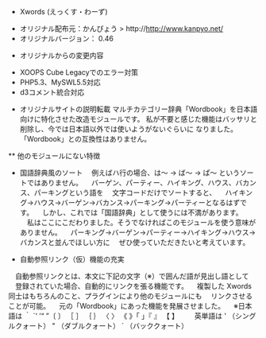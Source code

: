 * Xwords (えっくす・わーず)
- オリジナル配布元：かんぴょう > http://http://www.kanpyo.net/
- オリジナルバージョン： 0.46

* オリジナルからの変更内容
- XOOPS Cube Legacyでのエラー対策
- PHP5.3、MySWL5.5対応
- d3コメント統合対応

* オリジナルサイトの説明転載
マルチカテゴリー辞典「Wordbook」を日本語向けに特化させた改造モジュールです。
私が不要と感じた機能はバッサリと削除し、今では日本語以外では使いようがないぐらいに
なりました。「Wordbook」との互換性はありません。

** 他のモジュールにない特徴
- 国語辞典風のソート
　例えばハ行の場合、は～ → ば～ → ぱ～ というソートではありません。
　バーゲン、パーティー、ハイキング、ハウス、バカンス、パーキングという語を
　文字コードだけでソートすると、
　ハイキング→ハウス→バーゲン→バカンス→パーキング→パーティーとなるはずです。
　しかし、これでは「国語辞典」として使うには不満があります。
　私はここにこだわりました。そうでなければこのモジュールを使う意味がありません。
　パーキング→バーゲン→パーティー→ハイキング→ハウス→バカンスと並んでほしい方に
　ぜひ使っていただきたいと考えています。

- 自動参照リンク（仮）機能の充実

　自動参照リンクとは、本文に下記の文字（※）で囲んだ語が見出し語として
　登録されていた場合、自動的にリンクを張る機能です。
　複製した Xwords 同士はもちろんのこと、プラグインにより他のモジュールにも
　リンクさせることが可能。
　元の「Wordbook」にあった機能を発展させました。
　※日本語は ｀ ´‘ ’“ ”〔 〕 ［ ］ ｛ ｝ 〈 〉 《 》「 」『 』 【 】
　　英単語は ' （シングルクォート） " （ダブルクォート） ` （バッククォート）

